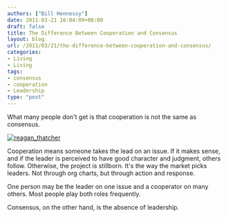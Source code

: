 ```yaml
---
authors: ["Bill Hennessy"]
date: 2011-03-21 16:04:09+00:00
draft: false
title: The Difference Between Cooperation and Consensus
layout: blog
url: /2011/03/21/the-difference-between-cooperation-and-consensus/
categories:
- Living
- Living
tags:
- consensus
- cooperation
- Leadership
type: "post"
---
```


What many people don't get is that cooperation is not the same as consensus.

 

[![reagan_thatcher](https://hennessysview.com/wp-content/uploads/2011/03/reagan_thatcher_thumb.jpg)
](https://hennessysview.com/wp-content/uploads/2011/03/reagan_thatcher.jpg)

 

Cooperation means someone takes the lead on an issue. If it makes sense, and if the leader is perceived to have good character and judgment, others follow. Otherwise, the project is stillborn. It's the way the market picks leaders. Not through org charts, but through action and response. 

 

One person may be the leader on one issue and a cooperator on many others. Most people play both roles frequently. 

 

Consensus, on the other hand, is the absence of leadership.
